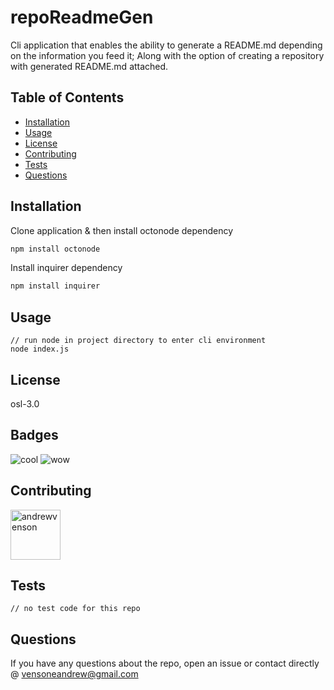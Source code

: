# repoReadmeGen

Cli application that enables the ability to generate a README.md depending on the information you feed it; Along with the option of creating a repository with generated README.md attached.

## Table of Contents

- [Installation](#installation)
- [Usage](#usage)
- [License](#license)
- [Contributing](#contributing)
- [Tests](#tests)
- [Questions](#questions)

## Installation

Clone application & then install octonode dependency

```bash
npm install octonode
```

Install inquirer dependency

```bash
npm install inquirer
```

## Usage

```
// run node in project directory to enter cli environment
node index.js

```

## License

osl-3.0

## Badges

<img src="https://img.shields.io/badge/cool-codemonk9-green" alt="cool" />
<img src="https://img.shields.io/badge/wow-repoReadmeGen-blue" alt="wow" />

## Contributing

[//]: contributor-faces

<a href="https://github.com/andrewvenson"><img src="https://avatars0.githubusercontent.com/u/14009158?v=4" title="andrewvenson" width="80" height="80"></a>

## Tests

```
// no test code for this repo

```

## Questions

If you have any questions about the repo, open an issue or contact directly @ vensoneandrew@gmail.com
